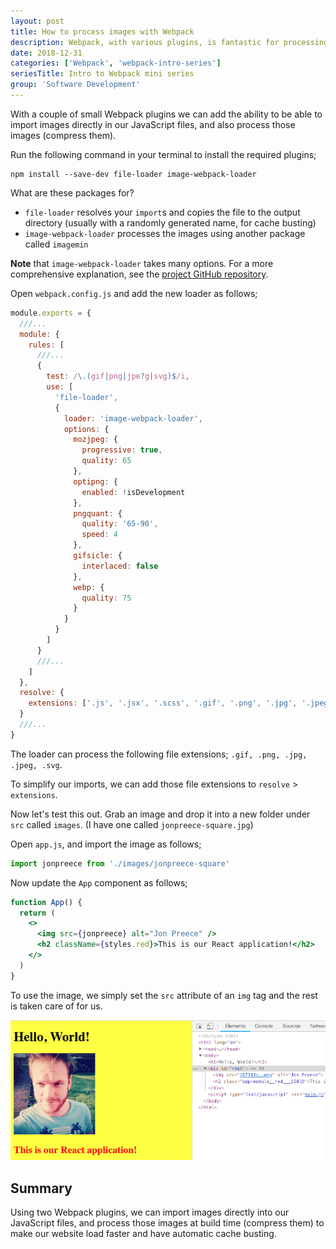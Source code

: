 ```yaml
---
layout: post
title: How to process images with Webpack
description: Webpack, with various plugins, is fantastic for processing assets, including images.  We can configure Webpack to automatically compress and cache-bust our images at build time.
date: 2018-12-31
categories: ['Webpack', 'webpack-intro-series']
seriesTitle: Intro to Webpack mini series
group: 'Software Development'
---
```


With a couple of small Webpack plugins we can add the ability to be able to import images directly in our JavaScript files, and also process those images (compress them).

Run the following command in your terminal to install the required plugins;

```shell
npm install --save-dev file-loader image-webpack-loader
```

What are these packages for?

- `file-loader` resolves your `import`s and copies the file to the output directory (usually with a randomly generated name, for cache busting)
- `image-webpack-loader` processes the images using another package called `imagemin`

**Note** that `image-webpack-loader` takes many options. For a more comprehensive explanation, see the [project GitHub repository](https://github.com/tcoopman/image-webpack-loader).

Open `webpack.config.js` and add the new loader as follows;

```javascript
module.exports = {
  ///...
  module: {
    rules: [
      ///...
      {
        test: /\.(gif|png|jpe?g|svg)$/i,
        use: [
          'file-loader',
          {
            loader: 'image-webpack-loader',
            options: {
              mozjpeg: {
                progressive: true,
                quality: 65
              },
              optipng: {
                enabled: !isDevelopment
              },
              pngquant: {
                quality: '65-90',
                speed: 4
              },
              gifsicle: {
                interlaced: false
              },
              webp: {
                quality: 75
              }
            }
          }
        ]
      }
      ///...
    ]
  },
  resolve: {
    extensions: ['.js', '.jsx', '.scss', '.gif', '.png', '.jpg', '.jpeg', '.svg']
  }
  ///...
}
```

The loader can process the following file extensions; `.gif, .png, .jpg, .jpeg, .svg`.

To simplify our imports, we can add those file extensions to `resolve` > `extensions`.

Now let's test this out. Grab an image and drop it into a new folder under `src` called `images`. (I have one called `jonpreece-square.jpg`)

Open `app.js`, and import the image as follows;

```javascript
import jonpreece from './images/jonpreece-square'
```

Now update the `App` component as follows;

```jsx
function App() {
  return (
    <>
      <img src={jonpreece} alt="Jon Preece" />
      <h2 className={styles.red}>This is our React application!</h2>
    </>
  )
}
```

To use the image, we simply set the `src` attribute of an `img` tag and the rest is taken care of for us.

![Webpack 4 with Image Webpack Plugin](webpack-4-image-plugin.png)

## Summary

Using two Webpack plugins, we can import images directly into our JavaScript files, and process those images at build time (compress them) to make our website load faster and have automatic cache busting.
